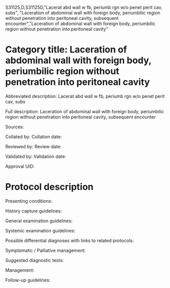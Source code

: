 S31125,D,S31125D,"Lacerat abd wall w fb, periumb rgn w/o penet perit cav, subs", "Laceration of abdominal wall with foreign body, periumbilic region without penetration into peritoneal cavity, subsequent encounter","Laceration of abdominal wall with foreign body, periumbilic region without penetration into peritoneal cavity"
# Category title: Laceration of abdominal wall with foreign body, periumbilic region without penetration into peritoneal cavity

Abbreviated description: Lacerat abd wall w fb, periumb rgn w/o penet perit cav, subs

Full description: Laceration of abdominal wall with foreign body, periumbilic region without penetration into peritoneal cavity, subsequent encounter

Sources:

Collated by:
Collation date:

Reviewed by:
Review date:

Validated by:
Validation date:

Approval UID:

# Protocol description

Presenting conditions:

History capture guidelines:

General examination guidelines:

Systemic examination guidelines:

Possible differential diagnoses with links to related protocols:

Symptomatic / Palliative management:

Suggested diagnostic tests:

Management:

Follow-up guidelines:
